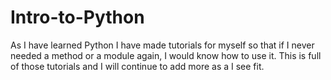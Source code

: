 # Intro-to-Python
As I have learned Python I have made tutorials for myself so that if I never needed a method or a module again, I would know how to use it. This is full of those tutorials and I will continue to add more as a I see fit.
